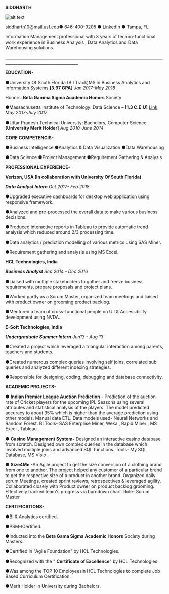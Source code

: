 **SIDDHARTH**

![alt text](https://raw.githubusercontent.com/sidster1/sidster1.github.io/blob/master/dp.png)


[siddharth10@mail.usf.edu](mailto:siddharth10@mail.usf.edu)● 646-400-9205 ● [LinkedIn](https://www.linkedin.com/in/siddharth-a8840480/) ● Tampa, FL

Information Management professional with 3 years of techno-functional work experience in Business Analysis , Data Analytics and Data Warehousing solutions.

\_\_\_\_\_\_\_\_\_\_\_\_\_\_\_\_\_\_\_\_\_\_\_\_\_\_\_\_\_\_\_\_\_\_\_\_\_\_\_\_\_\_\_\_\_\_\_\_\_\_\_\_\_\_\_\_\_\_\_\_\_\_\_\_\_\_\_\_\_\_\_\_\_\_\_\_\_\_\_\_\_\_\_\_\_\_\_\_\_\_\_\_\_\_\_\_\_\_\_\_\_\_\_\_\_\_\_\_\_\_\_\_\_\_

**EDUCATION-**

●University Of South Florida (B.I Track)MS in Business Analytics and Information Systems **[3.97 GPA]**      _Jan 2017-May 2018_

Honors: **Beta Gamma Sigma Academic Honors** Society

●Massachusetts Institute of Technology: Data Science – **[1.3 C.E.U]**  [Link](https://mitxpro.mit.edu/certificates/user/14246095/course/course-v1:MITProfessionalX+DSx+2017_T2)                                                         _May 2017-July 2017_

●Uttar Pradesh Technical University: Bachelors, Computer Science **[University Merit Holder]**                  _Aug 2010-June 2014_

**CORE COMPETENCIS-**

●Business Intelligence                           ●Analytics &amp; Data Visualization                         ●Data Warehousing

●Data Science                                ●Project Management                                 ●Requirement Gathering &amp; Analysis

**PROFESSIONAL EXPERIENCE-**

**Verizon, USA (In collaboration with University Of South Florida)**

**_Data Analyst Intern_**                                                                                                                                                 _Oct 2017- Feb 2018_

●Upgraded executive dashboards for desktop web application using responsive framework.

●Analyzed and pre-processed the overall data to make various business decisions.

●Produced interactive reports in Tableau to provide automatic trend analysis which reduced around 2/3 processing time.

●Data analytics / prediction modelling of various metrics using SAS Miner.

●Requirement gathering and analysis using MS Excel.

**HCL Technologies, India**                                                                                                                                                                

**_Business Analyst_**                                                                                                                                                    _Sep 2014 - Dec 2016_

●Liaised with multiple stakeholders to gather and freeze business requirements, prepare proposals and project plans.

●Worked partly as a Scrum Master, organized team meetings and liaised with product owner on grooming product backlog.

●Mentored a team of cross-functional people on U.I &amp; Accessibility development using NVDA.

**E-Soft Technologies, India**

**_Undergraduate Summer Intern_**                                                                                                                                           _Jun13 - Aug 13_

●Created a project which leveraged a triangular interaction among parents, teachers and students.

●Created numerous complex queries involving self joins, correlated sub queries and analyzed different indexing strategies.

●Responsible for designing, coding, debugging and database connectivity.

**ACADEMIC PROJECTS-**

● **Indian Premier League Auction Prediction** - Prediction of the auction rate of Cricket players for the upcoming IPL Seasons using several attributes and statistical analysis of the players. The model predicted accuracy to about 35% which is higher than the average prediction using other models. Manual data ETL. Data models used- Neural Networks and Random Forest. BI Tools- SAS Enterprise Miner, Weka , Rapid Miner , MS Excel , Tableau.

● **Casino Management System-** Designed an interactive casino database from scratch. Designed own complex queries in the database which involved multiple joins and advanced SQL functions. Tools- My SQL Database, MS Visio .

● **Size4Me** -An Agile project to get the size conversion of a clothing brand from one to another. The project helped any customer of a particular brand to get the respective size of a product in another brand. Organized daily scrum Meetings, created sprint reviews, retrospectives &amp; leveraged agility. Collaborated closely with Product owner on product backlog grooming. Effectively tracked team&#39;s progress via burndown chart. Role- Scrum Master

**CERTIFICATIONS-**

●BI &amp; Analytics certified.

●PSM-ICertified.

●Inducted into the **Beta Gama Sigma Academic Honors** Society during Masters.

●Certified in &quot;Agile Foundation&quot; by HCL Technologies.

●Recognized with the &quot; **Certificate of Excellence**&quot;  by HCL Technologies

●Was among the TOP 10 Employeesin HCL Technologies to complete Job Based Curriculum Certification.

●Merit Holder in University during Bachelors.
